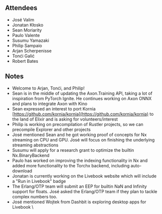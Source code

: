 
## Attendees

* José Valim
* Jonatan Kłosko
* Sean Moriarity
* Paulo Valente
* Susumu Yamazaki
* Philip Sampaio
* Arjan Scherpenisse
* Tonći Galić
* Robert Bates

## Notes

* Welcome to Arjan, Tonći, and Philip!
* Sean is in the middle of updating the Axon.Training API, taking a lot of inspiration from PyTorch Ignite. He continues working on Axon ONNX and plans to integrate Axon with Kino
* Sean expressed an interest to port Kornia [https://github.com/kornia/kornia](https://github.com/kornia/kornia) to the land of Elixir and is asking for volunteers/interest
* Philip is working on precompilation of Rustler projects, so we can precompile Explorer and other projects
* José mentioned Sean and he got working proof of concepts for Nx streaming on CPU and GPU. José will focus on finishing the underlying streaming abstractions
* Susumu will apply for a research grant to optimize the builtin Nx.BinaryBackend
* Paulo has worked on improving the indexing functionality in Nx and added more functionality to the Torchx backend, including auto-download
* Jonatan is currently working on the Livebook website which will include a "Run in Livebook" badge
* The Erlang/OTP team will submit an EEP for builtin NaN and Infinity support for floats. José asked the Erlang/OTP team if they plan to tackle complex numbers too.
* José mentioned Wojtek from Dashbit is exploring desktop apps for Livebook \
